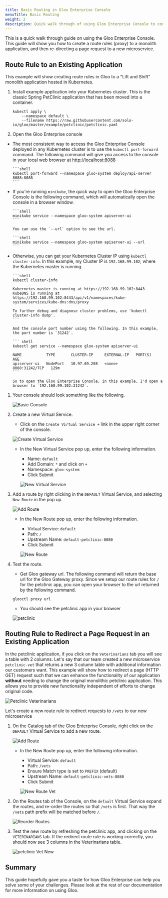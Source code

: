 ```yaml
---
title: Basic Routing in Gloo Enterprise Console
menuTitle: Basic Routing
weight: 2
description: Quick walk through of using Gloo Enterprise Console to configure route rules in Gloo.
---
```


This is a quick walk through guide on using the Gloo Enterprise Console. This guide will show you how to create a route
rules (proxy) to a monolith application, and then re-directing a page request to a new microservice.

## Route Rule to an Existing Application

This example will show creating route rules in Gloo to a "Lift and Shift" monolith application hosted in Kubernetes.

1. Install example application into your Kubernetes cluster. This is the classic Spring PetClinic application that has been moved into a container.

    ```shell
    kubectl apply \
        --namespace default \
        --filename https://raw.githubusercontent.com/solo-io/gloo/master/example/petclinic/petclinic.yaml
    ```

1. Open the Gloo Enterprise console

  * The most consistent way to access the Gloo Enterprise Console deployed in any Kubernetes cluster is to use the
  `kubectl port-forward` command. The following command will give you access to the console in your local web browser
  at <http://localhost:8088>
  
        ```shell
        kubectl port-forward --namespace gloo-system deploy/api-server 8088:8088
        ```

  * If you're running `minikube`, the quick way to open the Gloo Enterprise Console is the following command, which
    will automatically open the console in a browser window.

        ```shell
        minikube service --namespace gloo-system apiserver-ui
        ```

        You can use the `--url` option to see the url.

        ```shell
        minikube service --namespace gloo-system apiserver-ui --url
        ```

  * Otherwise, you can get your Kubernetes Cluster IP using `kubectl cluster-info`. In this example, my Cluster IP is
`192.168.99.102`; where the Kubernetes master is running.

        ```shell
        kubectl cluster-info

        Kubernetes master is running at https://192.168.99.102:8443
        KubeDNS is running at https://192.168.99.102:8443/api/v1/namespaces/kube-system/services/kube-dns:dns/proxy

        To further debug and diagnose cluster problems, use 'kubectl cluster-info dump'.
        ```

        And the console port number using the following. In this example, the port number is `31242`.

        ``` shell
        kubectl get service --namespace gloo-system apiserver-ui

        NAME           TYPE       CLUSTER-IP     EXTERNAL-IP   PORT(S)          AGE
        apiserver-ui   NodePort   10.97.69.208   <none>        8088:31242/TCP   129m
        ```

        So to open the Gloo Enterprise Console, in this example, I'd open a browser to `192.168.99.102:31242`.

1. Your console should look something like the following.

    ![Basic Console](basic_console.png "Basic Console")

1. Create a new Virtual Service.

    * Click on the `Create Virtual Service +` link in the upper right corner of the console.

    ![Create Virtual Service](create_virtual_service.png "Create Virtual Service")

    * In the New Virtual Service pop up, enter the following information.

       * Name: `default`
       * Add Domain: `*` and click on `+`
       * Namespace: `gloo-system`
       * Click Submit

       ![New Virtual Service](new_virtual_service.png "New Virtual Service")

1. Add a route by right clicking in the `DEFAULT` Virtual Service, and selecting `New Route` in the pop up.

    ![Add Route](add_route.png "Add Route")

    * In the New Route pop up, enter the following information.

        * Virtual Service: `default`
        * Path: `/`
        * Upstream Name: `default-petclinic-8080`
        * Click Submit

        ![New Route](new_route.png "New Route")

1. Test the route.

    * Get Gloo gateway url. The following command will return the base url for the Gloo Gateway proxy. Since we setup
    our route rules for `/` for the petclinic app, you can open your browser to the url returned by the following
    command.

    ```shell
    glooctl proxy url
    ```

    * You should see the petclinic app in your browser

    ![petclinic](petclinic.png "petclinic")

## Routing Rule to Redirect a Page Request in an Existing Application

In the petclinic application, if you click on the `Veterinarians` tab you will see a table with 2 columns. Let's say
that our team created a new microservice `petclinic-vet` that returns a new 3 column table with additional information
our customers want. This example will show how to redirect a page (HTTP GET) request such that we can enhance the
functionality of our application **without** needing to change the original monolithic petclinic application. This
allows you to provide new functionality independent of efforts to change original code.

![Petclinic Veterinarians](petclinic-vet-original.png "Petclinic Veterinarians")

Let's create a new route rule to redirect requests to `/vets` to our new microservice

1. On the Catalog tab of the Gloo Enterprise Console, right click on the `DEFAULT` Virtual Service to add a new route.

    ![Add Route](add_route.png "Add Route")

    * In the New Route pop up, enter the following information.

        * Virtual Service: `default`
        * Path: `/vets`
        * Ensure Match type is set to `PREFIX` (default)
        * Upstream Name: `default-petclinic-vets-8080`
        * Click Submit

        ![New Route Vet](new_route_vets.png "New Route Vet")

1. On the Routes tab of the Console, on the `default` Virtual Service expand the routes, and re-order the routes so that
`/vets` is first. That way the `/vets` path prefix will be matched before `/`.

    ![Reorder Routes](reorder_routes.png "Reorder Routes")

1. Test the new route by refreshing the petclinic app, and clicking on the `VETERINARIANS` tab. If the redirect route
rule is working correctly, you should now see 3 columns in the Veterinarians table.

    ![petclinic Vet New](petclinic_vet_new.png "Petclinic Vet New")

## Summary

This guide hopefully gave you a taste for how Gloo Enterprise can help you solve some of your challenges. Please
look at the rest of our documentation for more information on using Gloo.